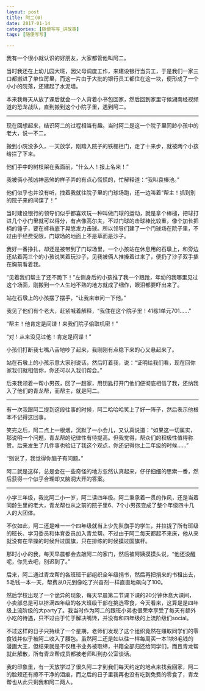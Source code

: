 ```yaml
---
layout: post
title: 阿二(0)
date: 2017-01-14
categories: [随便写写_讲故事]
tags: [随便写写]

---
```


我有一个很小就认识的好朋友，大家都管他叫阿二。

当时我还在上幼儿园大班，因父母调度工作，来建设银行当员工，于是我们一家三口都搬进了单位房里，而这一片由于大批的银行员工都住在这一块，便形成了一个小小的院落，还建起了水泥墙。

本来我每天从放了课后就会一个人背着小书包回家，然后回到家里守候湖南经视频道的恐龙战队，直到搬到这个小院子里，遇到阿二。

---

现在回想起来，结识阿二的过程相当有趣。当时阿二是这一个院子里同龄小孩中的老大，说一不二。

搬到小院没多久，一天放学，刚踏入院子的铁栅栏门，走了十来步，就被两个小孩给拦了下来。

他们手中的树枝架在我面前，“什么人！报上名来！”

我被俩小孩凶神恶煞的样子弄的有点心慌慌的，忙解释道：“我叫袁榛池。”

他们似乎也并没有听，拽着我就往院子里的门球场跑，还一边叫着“帮主！抓到别的院子来的间谍了！”

当时建设银行的领导们似乎都喜欢玩一种叫做门球的运动，就是拿个棒槌，把球打进几个小门里就可以得分，有点像高尔夫，不过门球的击球棒比较重，像个加长把柄的锤子，要在裤裆底下晃悠发力击球。所以领导们建了一个门球场在院子里，不过由于经费受限，门球场的地面上不是草而是沙子。

我好一番挣扎，却还是被带到了门球场里，一个小孩站在休息用的石墩上，和旁边还站着两三个的小孩说笑着玩沙子，见我被俩人推搡着过来了，便扔了沙子双手插在胸前看着我。

“见着我们帮主了还不跪下！”左侧身后的小孩推了我一个踉跄，年幼的我哪里见过这个场面，刚搬到一个人生地不熟的地方就成了细作，眼泪都要吓出来了。

站在石墩上的小孩摆了摆手，“让我来审问一下他。”

我见了他们有个老大，赶紧喊着解释，“我住在这个院子里！41栋1单元701……”

“帮主！他肯定是间谍！来我们院子偷取机密！”

“对！从来没见过他！肯定是间谍！”

小孩们打断我七嘴八舌地吵了起来，我刚刚有点稳下来的心又悬起来了。

站在石墩上的小孩示意大家别说话，然后盯着我，说：“证明给我们看，现在回你家我们就相信你，你还可以入我们帮会。”

后来我领着一帮小男孩，回了一趟家，用钥匙打开门他们便彻底相信了我，还纳我入了他们的青龙帮，而帮主，就是阿二。

---

有一次我跟阿二提到这段往事的时候，阿二哈哈哈笑上了好一阵子，然后表示他根本不记得这回事。

笑完之后，阿二点上一根烟，沉默了一小会儿，又认真说道：“如果这一切属实，那说明一个问题，青龙帮的纪律性有待提高。但我觉得，帮众们的积极性值得称赞。后来发生了几件事也验证了我这个观点，你还记得你上二年级的时候……”

“别说了，我觉得你脑子有问题。”

阿二就是这样，总是会在一些奇怪的地方忽然认真起来，仔仔细细的思索一番，然后获得一个似乎合理却又脑洞大开的答案。

---

小学三年级，我比阿二小一岁，阿二读四年级。阿二秉承着一贯的作风，还是当着同龄生里的老大，青龙帮也从之前的院子里6、7个小男孩变成了整个年级四十几人的大团体。

不仅如此，阿二还是唯一一个四年级就当上少先队旗手的学生，并拉拢了所有班级的班长、学习委员和体育委员加入青龙帮。不过由于阿二每天都起不来床，他从来就没有在早操的时候升过国旗，只在排练的时候摸过国旗杆。

那时小小的我，每天早晨都会去敲阿二的家门，然后被阿姨摸摸头说，“他还没醒呢，你先去吧，别迟到了。”

后来，阿二通过青龙帮的各班班干部组织全年级捐书，然后再把捐来的书租出去，5毛钱一本一天，帮费从0元到像吃了兴奋剂一样直直地飙向了100。

然后学校出现了一个诡异的现象，每天早晨第二节课下课的20分钟休息大课间，小卖部总是可以挤满四年级的各大班级干部在挑选零食，今天看来，这算是是四年级上流阶级的大party了。我当时作为阿二的跟班小弟也很荣幸享受了每天有额外小吃的待遇，只不过由于忙于解决嘴馋，并没有和四年级的上流阶级们social。

不过这样的日子只持续了一个星期，老师们发现了这个组织竟然在赚取同学们的零食钱并似乎被阿二收入了腰包。虽然阿二还是如以往一样每周买一本1块8毛钱的漫画大王，但结果就是不仅租书业务被取缔，书籍全部归还给同学们，而且青龙帮就此解散，所有青龙帮成员都被老师叫到办公室谈话。

我的印象里，有一天放学过了很久阿二才到我们每天约定的地点来找我回家，阿二的脸颊还有擦不干净的泪痕，而之后的日子里我再也没有吃到免费的零食了，青龙帮也从此只剩我和阿二两人。